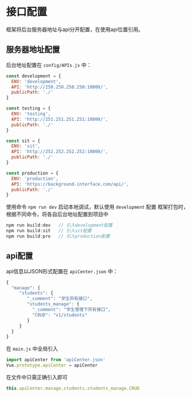 # 接口配置

框架将后台服务器地址与api分开配置，在使用api位置引用。

## 服务器地址配置

后台地址配置在 `config/APIs.js` 中：

```js
const development = {
  ENV: 'development',
  API: 'http://250.250.250.250:10000/',
  publicPath: './'
}

const testing = {
  ENV: 'testing',
  API: 'http://251.251.251.251:10000/',
  publicPath: './'
}

const sit = {
  ENV: 'sit',
  API: 'http://252.252.252.252:10000/',
  publicPath: './'
}

const production = {
  ENV: 'production',
  API: 'https://background-interface.com/api/',
  publicPath: './'
}
```

使用命令 `npm run dev` 启动本地调试，默认使用 `development` 配置
框架打包时，根据不同命令，将各自后台地址配置到项目中

```js
npm run build:dev   // 引入development配置
npm run build:sit   // 引入sit配置
npm run build:pro   // 引入production配置
```

## api配置

api信息以JSON形式配置在 `apiCenter.json` 中：

```js
{
  "manage": {
     "students": {
        "_comment": "学生所有接口",
        "students_manage": {
          "_comment": "学生管理下所有接口",
          "CRUD": "v1/students"
        }
     }
  }
}
```
在 `main.js` 中全局引入

```js
import apiCenter from 'apiCenter.json'
Vue.prototype.apiCenter = apiCenter
```

在文件中只需正确引入即可

```js
this.apiCenter.manage.students.students_manage.CRUD
```



